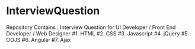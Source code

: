 # InterviewQuestion
Repository Contains : Interview Question for UI Developer / Front End Developer / Web Designer
#1. HTML
#2. CSS
#3. Javascript
#4. jQuery
#5. OOJS
#6. Angular
#7. Ajax
